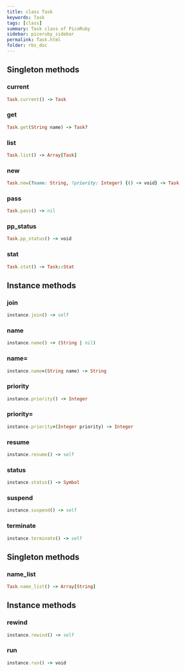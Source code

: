```yaml
---
title: class Task
keywords: Task
tags: [class]
summary: Task class of PicoRuby
sidebar: picoruby_sidebar
permalink: Task.html
folder: rbs_doc
---
```

## Singleton methods
### current

```ruby
Task.current() -> Task
```
### get

```ruby
Task.get(String name) -> Task?
```
### list

```ruby
Task.list() -> Array[Task]
```
### new

```ruby
Task.new(?name: String, ?priority: Integer) {() -> void} -> Task
```
### pass

```ruby
Task.pass() -> nil
```
### pp_status

```ruby
Task.pp_status() -> void
```
### stat

```ruby
Task.stat() -> Task::Stat
```
## Instance methods
### join

```ruby
instance.join() -> self
```
### name

```ruby
instance.name() -> (String | nil)
```
### name=

```ruby
instance.name=(String name) -> String
```
### priority

```ruby
instance.priority() -> Integer
```
### priority=

```ruby
instance.priority=(Integer priority) -> Integer
```
### resume

```ruby
instance.resume() -> self
```
### status

```ruby
instance.status() -> Symbol
```
### suspend

```ruby
instance.suspend() -> self
```
### terminate

```ruby
instance.terminate() -> self
```
## Singleton methods
### name_list

```ruby
Task.name_list() -> Array[String]
```
## Instance methods
### rewind

```ruby
instance.rewind() -> self
```
### run

```ruby
instance.run() -> void
```
